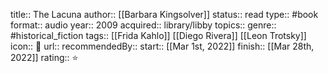 title:: The Lacuna
author:: [[Barbara Kingsolver]]
status:: read
type:: #book
format:: audio
year:: 2009
acquired:: library/libby
topics::
genre:: #historical_fiction
tags:: [[Frida Kahlo]] [[Diego Rivera]] [[Leon Trotsky]] 
icon:: 📖
url::
recommendedBy::
start:: [[Mar 1st, 2022]]
finish:: [[Mar 28th, 2022]]
rating:: ⭐️
